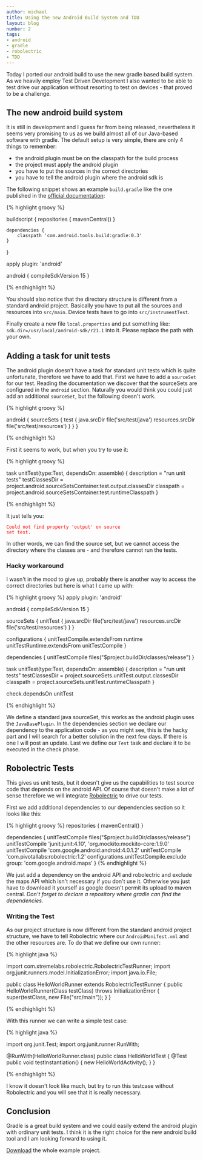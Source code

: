```yaml
---
author: michael
title: Using the new Android Build System and TDD
layout: blog
number: 2
tags:
- android
- gradle
- robolectric
- TDD
---
```

<p>
Today I ported our android build to use the new gradle based build system. As we heavily employ Test Driven Development I also wanted to be able to test drive our application without resorting to test on devices - that proved to be a challenge.
</p>

<h2>The new android build system</h2>

<p>
It is still in development and I guess far from being released, nevertheless it seems very promising to us as we build almost all of our Java-based software with gradle. The default setup is very simple, there are only 4 things to remember:
</p>
<ul>
	<li>the android plugin must be on the classpath for the build process</li>
	<li>the project must apply the android plugin</li>
	<li>you have to put the sources in the correct directories</li>
	<li>you have to tell the android plugin where the android sdk is</li>
</ul>
<p>
The following snippet shows an example <code>build.gradle</code> like the one published in the <a href="http://tools.android.com/tech-docs/new-build-system/user-guide">official documentation</a>:
</p>

{% highlight groovy %}

buildscript {
	repositories {
		mavenCentral()
	}

	dependencies {
		classpath 'com.android.tools.build:gradle:0.3'
	}
}

apply plugin: 'android'

android {
	compileSdkVersion 15
}

{% endhighlight %}

<p>
You should also notice that the directory structure is different from a standard android project. Basically you have to put all the sources and resources into <code>src/main</code>. Device tests have to go into <code>src/instrumentTest</code>.
</p>

<p>
Finally create a new file <code>local.properties</code> and put something like: <code>sdk.dir=/usr/local/android-sdk/r21.1</code> into it. Please replace the path with your own.
</p>

<h2>Adding a task for unit tests</h2>

<p>
The android plugin doesn't have a task for standard unit tests which is quite unfortunate, therefore we have to add that. First we have to add a <code>sourceSet</code> for our test. Reading the documentation we discover that the sourceSets are configured in the <code>android</code> section. Naturally you would think you could just add an additional <code>sourceSet</code>, but the following doesn't work.
</p>

{% highlight groovy %}

android {
	sourceSets {
		test {
			java.srcDir file('src/test/java')
			resources.srcDir file('src/test/resources')
		}
	}
}

{% endhighlight %}

<p>
First it seems to work, but when you try to use it:
</p>

{% highlight groovy %}

task unitTest(type:Test, dependsOn: assemble) {
        description = "run unit tests"
        testClassesDir = project.android.sourceSetsContainer.test.output.classesDir
        classpath = project.android.sourceSetsContainer.test.runtimeClasspath
}

{% endhighlight %}

<p>
It just tells you:
</p>

<code style="color: red;">Could not find property 'output' on source set test.</code>

<p>
In other words, we can find the source set, but we cannot access the directory where the classes are - and therefore cannot run the tests.
</p>

<h3>Hacky workaround</h3>

<p>
I wasn't in the mood to give up, probably there is another way to access the correct directories but here is what I came up with:
</p>

{% highlight groovy %}
apply plugin: 'android'

android {
	compileSdkVersion 15
}

sourceSets {
	unitTest {
		java.srcDir file('src/test/java')
		resources.srcDir file('src/test/resources')
	}
}

configurations {
	unitTestCompile.extendsFrom runtime
	unitTestRuntime.extendsFrom unitTestCompile
}

dependencies {
	unitTestCompile files("$project.buildDir/classes/release")
}

task unitTest(type:Test, dependsOn: assemble) {
	description = "run unit tests"
	testClassesDir = project.sourceSets.unitTest.output.classesDir
	classpath = project.sourceSets.unitTest.runtimeClasspath
}

check.dependsOn unitTest

{% endhighlight %}

<p>
We define a standard java sourceSet, this works as the android plugin uses the <code>JavaBasePlugin</code>. In the dependencies section we declare our dependency to the application code - as you might see, this is the hacky part and I will search for a better solution in the next few days. If there is one I will post an update. Last we define our <code>Test</code> task and declare it to be executed in the check phase.
</p>

<h2>Robolectric Tests</h2>

<p>
This gives us unit tests, but it doesn't give us the capabilities to test source code that depends on the android API. Of course that doesn't make a lot of sense therefore we will integrate <a href="http://pivotal.github.com/robolectric/">Robolectric</a> to drive our tests.
</p>

<p>
First we add additional dependencies to our dependencies section so it looks like this:
</p>

{% highlight groovy %}
repositories {
	mavenCentral()
}

dependencies {
	unitTestCompile files("$project.buildDir/classes/release")
	unitTestCompile 'junit:junit:4.10', 'org.mockito:mockito-core:1.9.0'
	unitTestCompile 'com.google.android:android:4.0.1.2'
	unitTestCompile 'com.pivotallabs:robolectric:1.2'
	configurations.unitTestCompile.exclude group: 'com.google.android.maps'
}
{% endhighlight %}

<p>
We just add a dependency on the android API and robolectric and exclude the maps API which isn't necessary if you don't use it. Otherwise you just have to download it yourself as google doesn't permit its upload to maven central. <i>Don't forget to declare a repository where gradle can find the dependencies.</i>
</p>

<h3>Writing the Test</h3>

<p>
As our project structure is now different from the standard android project structure, we have to tell Robolectric where our <code>AndroidManifest.xml</code> and the other resources are. To do that we define our own runner:
</p>

{% highlight java %}

import com.xtremelabs.robolectric.RobolectricTestRunner;
import org.junit.runners.model.InitializationError;
import java.io.File;

public class HelloWorldRunner extends RobolectricTestRunner {
	public HelloWorldRunner(Class testClass) throws InitializationError {
		super(testClass, new File("src/main"));
	}
}

{% endhighlight %}

<p>
With this runner we can write a simple test case:
</p>

{% highlight java %}

import org.junit.Test;
import org.junit.runner.RunWith;

@RunWith(HelloWorldRunner.class)
public class HelloWorldTest {
	@Test
	public void testInstantiation() {
		new HelloWorldActivity();
	}
}

{% endhighlight %}

<p>
I know it doesn't look like much, but try to run this testcase without Robolectric and you will see that it is really necessary.
</p>

<h2>Conclusion</h2>

<p>
Gradle is a great build system and we could easily extend the android plugin with ordinary unit tests. I think it is the right choice for the new android build tool and I am looking forward to using it.
</p>

<p>
<a href="/downloads/hello-world-nab.zip">Download</a> the whole example project.
</p>
